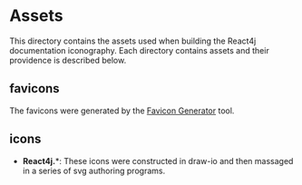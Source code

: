 # Assets

This directory contains the assets used when building the React4j documentation iconography. Each directory
contains assets and their providence is described below.

## favicons

The favicons were generated by the [Favicon Generator](https://www.favicon-generator.org/) tool.

## icons

* **React4j.***: These icons were constructed in draw-io and then massaged in a series of svg authoring programs.
